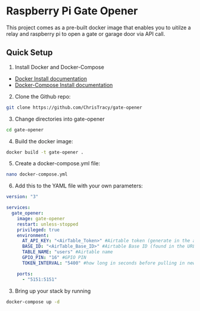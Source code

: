# Raspberry Pi Gate Opener

This project comes as a pre-built docker image that enables you to uitilze a relay and raspberry pi to open a gate or garage door via API call.

## Quick Setup

1. Install Docker and Docker-Compose
- [Docker Install documentation](https://docs.docker.com/install/)
- [Docker-Compose Install documentation](https://docs.docker.com/compose/install/)

2. Clone the Github repo:
```bash
git clone https://github.com/ChrisTracy/gate-opener
```

3. Change directories into gate-opener
```bash
cd gate-opener
```

4. Build the docker image:
```bash
docker build -t gate-opener .
```

5. Create a docker-compose.yml file:
```bash
nano docker-compose.yml
```

6. Add this to the YAML file with your own parameters:
```yml
version: "3"

services:
  gate_opener:
    image: gate-opener
    restart: unless-stopped
    privileged: true
    environment:
      AT_API_KEY: "<AirTable_Token>" #Airtable token (generate in the airtable dev portal and grant it access to the table)
      BASE_ID: "<AirTable_Base_ID>" #Airtable Base ID (found in the URL)
      TABLE_NAME: "users" #Airtable name
      GPIO_PIN: "16" #GPIO PIN
      TOKEN_INTERVAL: "5400" #how long in seconds before pulling in new tokens. (Free version has a limit of 1000 calls a month)

    ports:
      - "5151:5151"
```

3. Bring up your stack by running

```bash
docker-compose up -d
```
